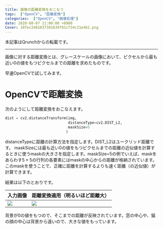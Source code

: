 ```yaml
---
title: 画像の距離変換をおこなう
tags:  ["OpenCV", "距離変換"]
categories:  ["OpenCV", "画像処理"]
date: 2020-08-07 11:00:00 +0900
Cover: 10fec2481837301639f81cf34c21e4b1.png
---
```

本記事はQrunchからの転載です。
___

画像に対する距離変換とは、グレースケールの画像において、ピクセルから最も近い0の値をもつピクセルまでの距離を求めたものです。

早速OpenCVで試してみます。

# OpenCVで距離変換

次のようにして距離変換をおこなえます。

``` Python
dist = cv2.distanceTransform(img,
                             distanceType=cv2.DIST_L2,
                             maskSize=5
                            )
```

distanceTypeに距離の計算方法を指定します。DIST_L2はユークリッド距離です。
maskSizeには最も近い0の値をもつピクセルまでの距離の近似値を計算するときに使うmaskの大きさを指定します。maskSize=5の例でいえば、maskをあらわす$5\times5$の行列の各要素にはmaskの中心からの距離が格納されています。このmaskを使うことで、正確に距離を計算するよりも速く距離（の近似値）が計算できます。

結果は以下のとおりです。

|入力画像|距離変換適用（明るいほど距離大）|
|--|--|
|![](0b07b8f2f4af88f042743b022481f2b5.png)|![](10fec2481837301639f81cf34c21e4b1.png)|

背景が0の値をもつので、そこまでの距離が反映されています。窓の中心や、猫の顔の中心は背景から遠いので、大きな値をもっています。
